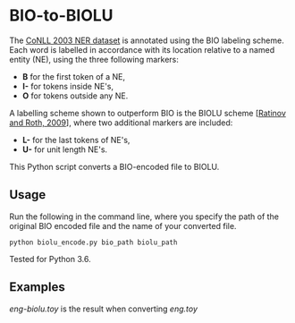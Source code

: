 # BIO-to-BIOLU

The [CoNLL 2003 NER dataset](http://www.aclweb.org/anthology/W03-0419) is annotated using the BIO labeling scheme. Each word is labelled in accordance with its location relative to a named entity (NE), using the three following markers:

* **B**   for the first token of a NE, 
* **I-**   for tokens inside NE's, 
* **O**   for tokens outside any NE. 

A labelling scheme shown to outperform BIO is the BIOLU scheme [[Ratinov and Roth, 2009](http://www.aclweb.org/anthology/W09-1119)], where two additional markers are included:
* **L-**   for the last tokens of NE's, 
* **U-**   for unit length NE's.

This Python script converts a BIO-encoded file to BIOLU.

## Usage
Run the following in the command line, where you specify the path of the original BIO encoded file and the name of your converted file.

```shell
python biolu_encode.py bio_path biolu_path
```

Tested for Python 3.6.

## Examples
_eng-biolu.toy_ is the result when converting _eng.toy_
